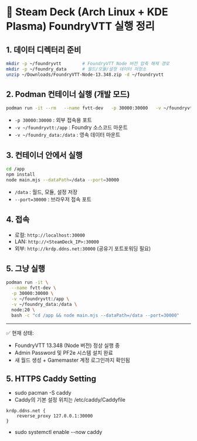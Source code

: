 # 🎯 Steam Deck (Arch Linux + KDE Plasma) FoundryVTT 실행 정리

## 1. 데이터 디렉터리 준비
```bash
mkdir -p ~/foundryvtt        # FoundryVTT Node 버전 압축 해제 경로
mkdir -p ~/foundry_data      # 월드/모듈/설정 데이터 저장소
unzip ~/Downloads/FoundryVTT-Node-13.348.zip -d ~/foundryvtt
```

## 2. Podman 컨테이너 실행 (개발 모드)
```bash
podman run -it --rm   --name fvtt-dev   -p 30000:30000   -v ~/foundryvtt:/app   -v ~/foundry_data:/data   node:20 bash
```

- `-p 30000:30000` : 외부 접속용 포트  
- `-v ~/foundryvtt:/app` : Foundry 소스코드 마운트  
- `-v ~/foundry_data:/data` : 영속 데이터 마운트  

## 3. 컨테이너 안에서 실행
```bash
cd /app
npm install
node main.mjs --dataPath=/data --port=30000
```

- `/data` : 월드, 모듈, 설정 저장  
- `--port=30000` : 브라우저 접속 포트  

## 4. 접속
- 로컬: `http://localhost:30000`  
- LAN: `http://<SteamDeck_IP>:30000`  
- 외부: `http://krdp.ddns.net:30000` (공유기 포트포워딩 필요)  

## 5. 그냥 실행
```bash
podman run -it \
  --name fvtt-dev \
  -p 30000:30000 \
  -v ~/foundryvtt:/app \
  -v ~/foundry_data:/data \
  node:20 \
  bash -c "cd /app && node main.mjs --dataPath=/data --port=30000"
```

---

✅ 현재 상태:  
- FoundryVTT 13.348 (Node 버전) 정상 실행 중  
- Admin Password 및 PF2e 시스템 설치 완료  
- 새 월드 생성 + Gamemaster 계정 로그인까지 확인됨  

## 5. HTTPS Caddy Setting
- sudo pacman -S caddy
- Caddy의 기본 설정 위치는 /etc/caddy/Caddyfile
~~~
krdp.ddns.net {
    reverse_proxy 127.0.0.1:30000
}
~~~
- sudo systemctl enable --now caddy
